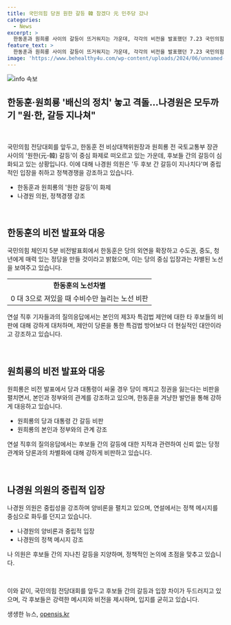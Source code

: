 ```yaml
---
title: 국민의힘 당권 원한 갈등 韓 참겠다 元 민주당 갔나
categories:
  - News
excerpt: >
  한동훈과 원희룡 사이의 갈등이 뜨거워지는 가운데, 각각의 비전을 발표했던 7.23 국민의힘 전당대회가 큰 화제를 모았다. 두 후보는 각자의 정책과 전략을 강조하며 공세를 펼쳤고, 중립을 강조해온 나경원 의원도 갈등을 비판했다. 뿐만 아니라 각 후보들은 미래를 위한 전략을 밝히며 모두의 주목을 받았다.
feature_text: >
  한동훈과 원희룡 사이의 갈등이 뜨거워지는 가운데, 각각의 비전을 발표했던 7.23 국민의힘 전당대회가 큰 화제를 모았다. 두 후보는 각자의 정책과 전략을 강조하며 공세를 펼쳤고, 중립을 강조해온 나경원 의원도 갈등을 비판했다. 뿐만 아니라 각 후보들은 미래를 위한 전략을 밝히며 모두의 주목을 받았다.
image: 'https://www.behealthy4u.com/wp-content/uploads/2024/06/unnamed-file.png'
---
```


<p><img src="https://www.behealthy4u.com/wp-content/uploads/2024/06/unnamed-file.png" alt="info 속보" /></p>

<h2 data-ke-size="size26">한동훈·원희룡 '배신의 정치' 놓고 격돌…나경원은 모두까기 "원·한, 갈등 지나쳐"</h2>

<p data-ke-size="size16">&nbsp;</p>

<p>국민의힘 전당대회를 앞두고, 한동훈 전 비상대책위원장과 원희룡 전 국토교통부 장관 사이의 '원한(元-韓) 갈등'이 중심 화제로 떠오르고 있는 가운데, 후보들 간의 갈등이 심화되고 있는 상황입니다. 이에 대해 나경원 의원은 '두 후보 간 갈등이 지나치다'며 중립적인 입장을 취하고 정책경쟁을 강조하고 있습니다.</p>

<ul>
  <li>한동훈과 원희룡의 '원한 갈등'이 화제</li>
  <li>나경원 의원, 정책경쟁 강조</li>
</ul>

<p data-ke-size="size16">&nbsp;</p>

<h2 data-ke-size="size26">한동훈의 비전 발표와 대응</h2>

<p>국민의힘 체인지 5분 비전발표회에서 한동훈은 당의 외연을 확장하고 수도권, 중도, 청년에게 매력 있는 정당을 만들 것이라고 밝혔으며, 이는 당의 중심 입장과는 차별된 노선을 보여주고 있습니다.</p>

<table>
  <tr>
    <td style="text-align: center; height: 17px;"><b>한동훈의 노선차별</b></td>
  </tr>
  <tr>
    <td style="text-align: center; height: 17px;">0 대 3으로 져있을 때 수비수만 늘리는 노선 비판</td>
  </tr>
</table>

<p>연설 직후 기자들과의 질의응답에서는 본인의 제3자 특검법 제안에 대한 타 후보들의 비판에 대해 강하게 대처하며, 제안이 당론을 통한 특검법 방어보다 더 현실적인 대안이라고 강조하고 있습니다.</p>

<p data-ke-size="size16">&nbsp;</p>

<h2 data-ke-size="size26">원희룡의 비전 발표와 대응</h2>

<p>원희룡은 비전 발표에서 당과 대통령이 싸울 경우 당이 깨지고 정권을 잃는다는 비판을 펼치면서, 본인과 정부와의 관계를 강조하고 있으며, 한동훈을 겨냥한 발언을 통해 강하게 대응하고 있습니다.</p>

<ul>
  <li>원희룡의 당과 대통령 간 갈등 비판</li>
  <li>원희룡의 본인과 정부와의 관계 강조</li>
</ul>

<p>연설 직후의 질의응답에서는 후보들 간의 갈등에 대한 지적과 관련하여 신뢰 없는 당정관계와 당론과의 차별화에 대해 강하게 비판하고 있습니다.</p>

<p data-ke-size="size16">&nbsp;</p>

<h2 data-ke-size="size26">나경원 의원의 중립적 입장</h2>

<p>나경원 의원은 중립성을 강조하며 양비론을 펼치고 있으며, 연설에서는 정책 메시지를 중심으로 화두를 던지고 있습니다.</p>

<ul>
  <li>나경원의 양비론과 중립적 입장</li>
  <li>나경원의 정책 메시지 강조</li>
</ul>

<p>나 의원은 후보들 간의 지나친 갈등을 지양하며, 정책적인 논의에 초점을 맞추고 있습니다.</p>

<p data-ke-size="size16">&nbsp;</p>

<p>이와 같이, 국민의힘 전당대회를 앞두고 후보들 간의 갈등과 입장 차이가 두드러지고 있으며, 각 후보들은 강력한 메시지와 비전을 제시하며, 입지를 굳히고 있습니다.</p>
생생한 뉴스, <a href="https://opensis.kr" rel="dofollow">opensis.kr</a>


